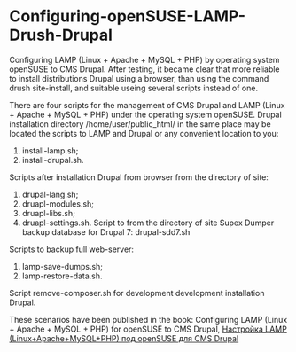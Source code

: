 # Configuring-openSUSE-LAMP-Drush-Drupal
Configuring LAMP (Linux + Apache + MySQL + PHP) by operating system openSUSE to CMS Drupal. After testing, it became clear that more reliable to install distributions Drupal using a browser, than using the command drush site-install, and suitable useing several scripts instead of one.

There are four scripts for the management of CMS Drupal and LAMP (Linux + Apache + MySQL + PHP) under the operating system openSUSE. Drupal installation directory /home/user/public_html/ in the same place may be located the scripts to LAMP and Drupal or any convenient location to you:
1. install-lamp.sh;
2. install-drupal.sh.

Scripts after installation Drupal from browser from the directory of site:
1. drupal-lang.sh;
2. druapl-modules.sh;
3. druapl-libs.sh;
4. druapl-settings.sh.
Script to  from the directory of site Supex Dumper backup database for Drupal 7:
drupal-sdd7.sh

Scripts to backup full web-server:
1. lamp-save-dumps.sh;
2. lamp-restore-data.sh.



Script remove-composer.sh for development development installation Drupal.

These scenarios have been published in the book: Configuring LAMP (Linux + Apache + MySQL + PHP) for openSUSE to CMS Drupal, <a href="https://www.lap-publishing.com/catalog/details/store/fr/book/978-3-659-59361-1/Настройка-lamp-linux+apache+mysql+php-под-opensuse-для-cms-drupal" target="_blank">Настройка LAMP (Linux+Apache+MySQL+PHP) под openSUSE для CMS Drupal</a>
